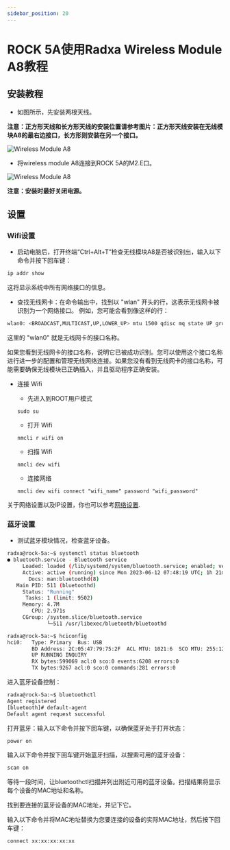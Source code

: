 ```yaml
---
sidebar_position: 20
---
```


# ROCK 5A使用Radxa Wireless Module A8教程

## 安装教程

- 如图所示，先安装两根天线。

**注意：正方形天线和长方形天线的安装位置请参考图片：正方形天线安装在无线模块A8的最右边接口，长方形则安装在另一个接口。**

![Wireless Module A8](/img/accessories/wireless-a8-1.webp)

- 将wireless module A8连接到ROCK 5A的M2.E口。

![Wireless Module A8](/img/accessories/wireless-a8-2.webp)

**注意：安装时最好关闭电源。**

## 设置

### Wifi设置

- 启动电脑后，打开终端“Ctrl+Alt+T”检查无线模块A8是否被识别出，输入以下命令并按下回车键：

```bash
ip addr show
```

这将显示系统中所有网络接口的信息。

- 查找无线网卡：在命令输出中，找到以 "wlan" 开头的行，这表示无线网卡被识别为一个网络接口。
  例如，您可能会看到像这样的行：

```bash
wlan0: <BROADCAST,MULTICAST,UP,LOWER_UP> mtu 1500 qdisc mq state UP group default qlen 1000
```

这里的 "wlan0" 就是无线网卡的接口名称。

如果您看到无线网卡的接口名称，说明它已被成功识别。您可以使用这个接口名称进行进一步的配置和管理无线网络连接。如果您没有看到无线网卡的接口名称，可能需要确保无线模块已正确插入，并且驱动程序正确安装。

- 连接 Wifi

  - 先进入到ROOT用户模式

  ```
  sudo su
  ```

  - 打开 Wifi

  ```
  nmcli r wifi on
  ```

  - 扫描 Wifi

  ```
  nmcli dev wifi
  ```

  - 连接网络

  ```
  nmcli dev wifi connect "wifi_name" password "wifi_password"
  ```

关于网络设置以及IP设置，你也可以参考[网络设置](/radxa-os/config/network.md).

### 蓝牙设置

- 测试蓝牙模块情况，检查蓝牙设备。

```bash
radxa@rock-5a:~$ systemctl status bluetooth
● bluetooth.service - Bluetooth service
     Loaded: loaded (/lib/systemd/system/bluetooth.service; enabled; vendor preset: enabled)
     Active: active (running) since Mon 2023-06-12 07:48:19 UTC; 1h 21min ago
       Docs: man:bluetoothd(8)
   Main PID: 511 (bluetoothd)
     Status: "Running"
      Tasks: 1 (limit: 9502)
     Memory: 4.7M
        CPU: 2.971s
     CGroup: /system.slice/bluetooth.service
             └─511 /usr/libexec/bluetooth/bluetoothd

radxa@rock-5a:~$ hciconfig
hci0:   Type: Primary  Bus: USB
        BD Address: 2C:05:47:79:75:2F  ACL MTU: 1021:6  SCO MTU: 255:12
        UP RUNNING INQUIRY
        RX bytes:599069 acl:0 sco:0 events:6208 errors:0
        TX bytes:9267 acl:0 sco:0 commands:281 errors:0
```

进入蓝牙设备控制：

```bash
radxa@rock-5a:~$ bluetoothctl
Agent registered
[bluetooth]# default-agent
Default agent request successful
```

打开蓝牙：输入以下命令并按下回车键，以确保蓝牙处于打开状态：

```bash
power on
```

输入以下命令并按下回车键开始蓝牙扫描，以搜索可用的蓝牙设备：

```bash
scan on
```

等待一段时间，让bluetoothctl扫描并列出附近可用的蓝牙设备。扫描结果将显示每个设备的MAC地址和名称。

找到要连接的蓝牙设备的MAC地址，并记下它。

输入以下命令并将MAC地址替换为您要连接的设备的实际MAC地址，然后按下回车键：

```bash
connect xx:xx:xx:xx:xx
```
